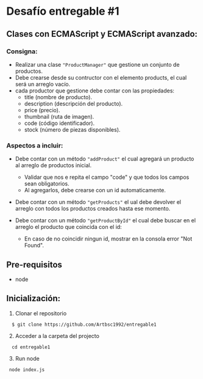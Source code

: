 # Desafío entregable #1
## Clases con ECMAScript y ECMAScript avanzado:
### Consigna:
 - Realizar una clase ``"ProductManager"`` que gestione un conjunto de productos.
 - Debe crearse desde su contructor con el elemento products, el cual será un arreglo vacío.
 - cada productor que gestione debe contar con las propiedades:
    - title (nombre de producto).
    - description (descripción del producto).
    - price (precio).
    - thumbnail (ruta de imagen).
    - code (código identificador).
    - stock (número de piezas disponibles).

### Aspectos a incluir:
 - Debe contar con un método ``"addProduct"`` el cual agregará un producto al arreglo de productos inicial.
    - Validar que nos e repita el campo "code" y que todos los campos sean obligatorios.
    - Al agregarlos, debe crearse con un id automaticamente.

- Debe contar con un método ``"getProducts"`` el ual debe devolver el arreglo con todos los productos creados hasta ese momento.

- Debe contar con un método ``"getProductById"`` el cual debe buscar en el arreglo el producto que coincida con el id:
    - En caso de no coincidir ningun id, mostrar en la consola error "Not Found".

## Pre-requisitos
  - node

## Inicialización:
1. Clonar el repositorio
  ````
    $ git clone https://github.com/Artbsc1992/entregable1
  ````
2. Acceder a la carpeta del projecto
````
  cd entregable1
````

3. Run node
````
 node index.js
````